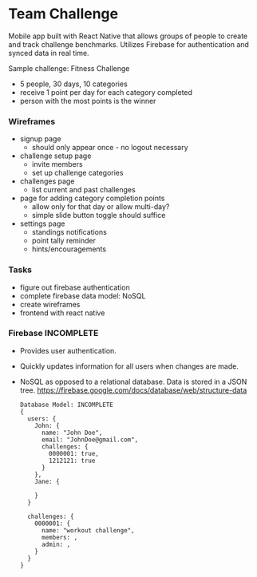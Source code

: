 # Team Challenge
Mobile app built with React Native that allows groups of people to create and track challenge benchmarks. Utilizes Firebase for authentication and synced data in real time.

Sample challenge: Fitness Challenge
- 5 people, 30 days, 10 categories
- receive 1 point per day for each category completed
- person with the most points is the winner

### Wireframes
- signup page
  - should only appear once - no logout necessary
- challenge setup page
  - invite members
  - set up challenge categories
- challenges page
  - list current and past challenges
- page for adding category completion points
  - allow only for that day or allow multi-day?
  - simple slide button toggle should suffice
- settings page
  - standings notifications
  - point tally reminder
  - hints/encouragements

### Tasks
- figure out firebase authentication
- complete firebase data model: NoSQL
- create wireframes
- frontend with react native

### Firebase INCOMPLETE
- Provides user authentication.
- Quickly updates information for all users when changes are made.
- NoSQL as opposed to a relational database. Data is stored in a JSON tree.
https://firebase.google.com/docs/database/web/structure-data

      Database Model: INCOMPLETE
      {
        users: {
          John: {
            name: "John Doe",
            email: "JohnDoe@gmail.com",
            challenges: {
              0000001: true,
              1212121: true
            }
          },
          Jane: {

          }
        }

        challenges: {
          0000001: {
            name: "workout challenge",
            members: ,
            admin: ,
          }
        }
      }
